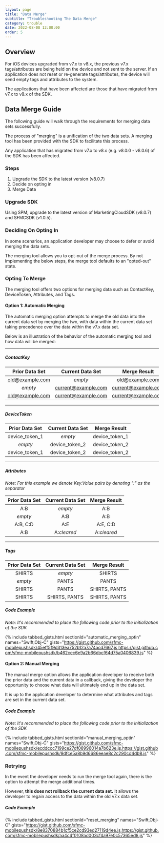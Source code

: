```yaml
---
layout: page
title: "Data Merge"
subtitle: "Troubleshooting The Data Merge"
category: trouble
date: 2022-08-08 12:00:00
order: 5
---
```


## Overview

For iOS devices upgraded from v7.x to v8.x, the previous v7.x tags/attributes are being held on the device and not sent to the server. If an application does not reset or re-generate tags/attributes, the device will send empty tags and attributes to the system.

The applications that have been affected are those that have migrated from v7.x to v8.x of the SDK.

## Data Merge Guide

The following guide will walk through the requirements for merging data sets successfully.

The process of "merging" is a unification of the two data sets. A merging tool has been provided with the SDK to facilitate this process.

Any application that has migrated from v7.x to v8.x (e.g. v8.0.0 - v8.0.6) of the SDK has been affected.

### Steps

1. Upgrade the SDK to the latest version (v8.0.7)
2. Decide on opting in
3. Merge Data

### Upgrade SDK 

Using SPM, upgrade to the latest version of MarketingCloudSDK (v8.0.7) and SFMCSDK (v1.0.5).

### Deciding On Opting In

In some scenarios, an application developer may choose to defer or avoid merging the data sets.

The merging tool allows you to opt-out of the merge process. By not implementing the below steps, the merge tool defaults to an "opted-out" state.

### Opting To Merge

The merging tool offers two options for merging data such as ContactKey, DeviceToken, Attributes, and Tags.

#### Option 1: Automatic Merging

The automatic merging option attempts to merge the old data into the current data set by merging the two, with data within the current data set taking precedence over the data within the v7.x data set.

Below is an illustration of the behavior of the automatic merging tool and how data will be merged:

-------

##### ContactKey

| Prior Data Set | Current Data Set | Merge Result |
| :----: | :----: | :----: |
| old@example.com | _empty_ | old@example.com |
| _empty_ | current@example.com | current@example.com |
| old@example.com | current@example.com | current@example.com |

-------

##### DeviceToken


| Prior Data Set | Current Data Set | Merge Result |
| :----: | :----: | :----: |
| device_token_1 | _empty_ | device_token_1 |
| _empty_ | device_token_2 | device_token_2 |
| device_token_1 | device_token_2 | device_token_2 |

-------

##### Attributes

_Note: For this example we denote Key:Value pairs by denoting ":" as the separator_

| Prior Data Set | Current Data Set | Merge Result |
| :----: | :----: | :----: |
| A:B | _empty_ | A:B |
| _empty_ | A:B | A:B |
| A:B, C:D | A:E | A:E, C:D |
| A:B | A:_cleared_ | A:_cleared_|

-------

##### Tags

| Prior Data Set | Current Data Set | Merge Result |
| :----: | :----: | :----: |
| SHIRTS | _empty_ | SHIRTS |
| _empty_ | PANTS | PANTS |
| SHIRTS | PANTS | SHIRTS, PANTS |
| SHIRTS | SHIRTS, PANTS | SHIRTS, PANTS |

##### Code Example

_Note: It's recommended to place the following code prior to the initialization of the SDK_

{% include tabbed_gists.html sectionId="automatic_merging_optin" names="Swift,Obj-C" gists="https://gist.github.com/sfmc-mobilepushsdk/45eff5f9d313ea752b12a7a74acd7667.js,https://gist.github.com/sfmc-mobilepushsdk/b462cec6e9a2b66dbcf64d75a0406839.js" %}

#### Option 2: Manual Merging

The manual merge option allows the application developer to receive both the prior data and the current data in a callback, giving the developer the opportunity to choose what data will ultimately end up in the data set.

It is up to the application developer to determine what attributes and tags are set in the current data set.

##### Code Example

_Note: It's recommended to place the following code prior to the initialization of the SDK_

{% include tabbed_gists.html sectionId="manual_merging_optin" names="Swift,Obj-C" gists="https://gist.github.com/sfmc-mobilepushsdk/ecddccc7199ce27df08996014a7b623e.js,https://gist.github.com/sfmc-mobilepushsdk/8dfce5a8b9d6686eeae8c2c290cd4db8.js" %}

### Retrying

In the event the developer needs to run the merge tool again, there is the option to attempt the merge additional times.

However, **this does not rollback the current data set.** It allows the developer to regain access to the data within the old v7.x data set.

##### Code Example

{% include tabbed_gists.html sectionId="reset_merging" names="Swift,Obj-C" gists="https://gist.github.com/sfmc-mobilepushsdk/8e8370884b1cf5ce2cd93ed27119d4ee.js,https://gist.github.com/sfmc-mobilepushsdk/aa4c4f0108ad003cf4a97e0c57365ed8.js" %}
